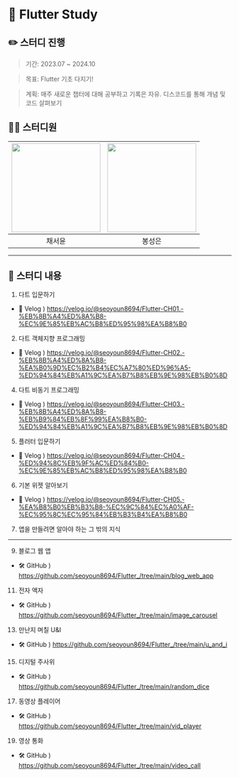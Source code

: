 # 📱 Flutter Study

## ✏️ 스터디 진행
> 기간: 2023.07 ~ 2024.10

> 목표: Flutter 기초 다지기!

> 계획: 매주 새로운 챕터에 대해 공부하고 기록은 자유. 디스코드를 통해 개념 및 코드 살펴보기

## 🙋🏻 스터디원
|<img src="https://github.com/user-attachments/assets/4dd67dbb-b984-4d3f-9eb1-04b62118ce76" width="200" height="200">|<img src="https://github.com/user-attachments/assets/c54a8b6c-7189-4be3-8d65-2452f81c517c" width="200" height="200">|
|:---:|:---:|
|채서윤|봉성은|

***

## 📃 스터디 내용
1. 다트 입문하기
- 🔗 Velog ) https://velog.io/@seoyoun8694/Flutter-CH01.-%EB%8B%A4%ED%8A%B8-%EC%9E%85%EB%AC%B8%ED%95%98%EA%B8%B0
2. 다트 객체지향 프로그래밍
- 🔗 Velog ) https://velog.io/@seoyoun8694/Flutter-CH02.-%EB%8B%A4%ED%8A%B8-%EA%B0%9D%EC%B2%B4%EC%A7%80%ED%96%A5-%ED%94%84%EB%A1%9C%EA%B7%B8%EB%9E%98%EB%B0%8D
4. 다트 비동기 프로그래밍
- 🔗 Velog ) https://velog.io/@seoyoun8694/Flutter-CH03.-%EB%8B%A4%ED%8A%B8-%EB%B9%84%EB%8F%99%EA%B8%B0-%ED%94%84%EB%A1%9C%EA%B7%B8%EB%9E%98%EB%B0%8D
5. 플러터 입문하기
- 🔗 Velog ) https://velog.io/@seoyoun8694/Flutter-CH04.-%ED%94%8C%EB%9F%AC%ED%84%B0-%EC%9E%85%EB%AC%B8%ED%95%98%EA%B8%B0
6. 기본 위젯 알아보기
- 🔗 Velog ) https://velog.io/@seoyoun8694/Flutter-CH05.-%EA%B8%B0%EB%B3%B8-%EC%9C%84%EC%A0%AF-%EC%95%8C%EC%95%84%EB%B3%B4%EA%B8%B0
7. 앱을 만들려면 알아야 하는 그 밖의 지식

***

9. 블로그 웹 앱
- 🛠️ GitHub ) https://github.com/seoyoun8694/Flutter_/tree/main/blog_web_app
11. 전자 액자
- 🛠️ GitHub ) https://github.com/seoyoun8694/Flutter_/tree/main/image_carousel
13. 만난지 며칠 U&I
- 🛠️ GitHub ) https://github.com/seoyoun8694/Flutter_/tree/main/u_and_i
15. 디지털 주사위
- 🛠️ GitHub ) https://github.com/seoyoun8694/Flutter_/tree/main/random_dice
17. 동영상 플레이어
- 🛠️ GitHub ) https://github.com/seoyoun8694/Flutter_/tree/main/vid_player
19. 영상 통화
- 🛠️ GitHub ) https://github.com/seoyoun8694/Flutter_/tree/main/video_call
